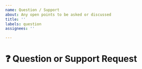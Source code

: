 ```yaml
---
name: Question / Support
about: Any open points to be asked or discussed
title: ''
labels: question
assignees: ''

---
```


# ❓ Question or Support Request
